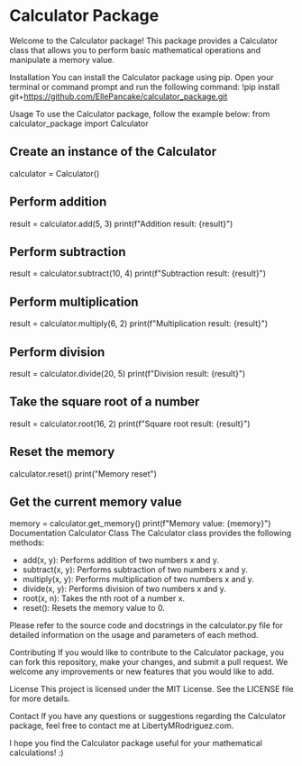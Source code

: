# Calculator Package
Welcome to the Calculator package! This package provides a Calculator class that allows you to perform basic mathematical operations and manipulate a memory value.

Installation
You can install the Calculator package using pip. Open your terminal or command prompt and run the following command:
!pip install git+https://github.com/EllePancake/calculator_package.git

Usage
To use the Calculator package, follow the example below:
from calculator_package import Calculator

## Create an instance of the Calculator
calculator = Calculator()

## Perform addition
result = calculator.add(5, 3)
print(f"Addition result: {result}")

## Perform subtraction
result = calculator.subtract(10, 4)
print(f"Subtraction result: {result}")

## Perform multiplication
result = calculator.multiply(6, 2)
print(f"Multiplication result: {result}")

## Perform division
result = calculator.divide(20, 5)
print(f"Division result: {result}")

## Take the square root of a number
result = calculator.root(16, 2)
print(f"Square root result: {result}")

## Reset the memory
calculator.reset()
print("Memory reset")

## Get the current memory value
memory = calculator.get_memory()
print(f"Memory value: {memory}")
Documentation
Calculator Class
The Calculator class provides the following methods:

- add(x, y): Performs addition of two numbers x and y.
- subtract(x, y): Performs subtraction of two numbers x and y.
- multiply(x, y): Performs multiplication of two numbers x and y.
- divide(x, y): Performs division of two numbers x and y.
- root(x, n): Takes the nth root of a number x.
- reset(): Resets the memory value to 0.

Please refer to the source code and docstrings in the calculator.py file for detailed information on the usage and parameters of each method.

Contributing
If you would like to contribute to the Calculator package, you can fork this repository, make your changes, and submit a pull request. We welcome any improvements or new features that you would like to add.

License
This project is licensed under the MIT License. See the LICENSE file for more details.

Contact
If you have any questions or suggestions regarding the Calculator package, feel free to contact me at LibertyMRodriguez.com.

I hope you find the Calculator package useful for your mathematical calculations! :) 
